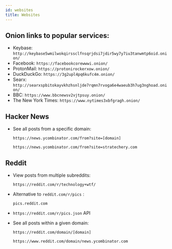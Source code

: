 ```yaml
---
id: websites
title: Websites
---
```


## Onion links to popular services:
- Keybase: `http://keybase5wmilwokqirssclfnsqrjdsi7jdir5wy7y7iu3tanwmtp6oid.onion/`
- Facebook: `https://facebookcorewwwi.onion/`
- ProtonMail: `https://protonirockerxow.onion/`
- DuckDuckGo: `https://3g2upl4pq6kufc4m.onion/`
- Searx: `http://searxspbitokayvkhzhsnljde7rqmn7rvoga6e4waeub3h7ug3nghoad.onion/`
- BBC: `https://www.bbcnewsv2vjtpsuy.onion/`
- The New York Times: `https://www.nytimes3xbfgragh.onion/`

## Hacker News

- See all posts from a specific domain:

  `https://news.ycombinator.com/from?site=[domain]`
  
  `https://news.ycombinator.com/from?site=stratechery.com`

## Reddit

- View posts from multiple subreddits:

  `https://reddit.com/r/technology+wtf/`

- Alternative to `reddit.com/r/pics` :

  `pics.reddit.com`

- `https://reddit.com/r/pics.json` API

- See all posts within a given domain:

  `https://reddit.com/domain/[domain]`
  
  `https://www.reddit.com/domain/news.ycombinator.com`
